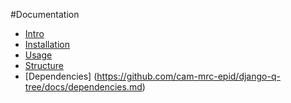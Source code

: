 #Documentation

* [Intro](https://github.com/cam-mrc-epid/django-q-tree/docs/index.md)
* [Installation](https://github.com/cam-mrc-epid/django-q-tree/docs/install.md)
* [Usage](https://github.com/cam-mrc-epid/django-q-tree/docs/usage.md)
* [Structure](https://github.com/cam-mrc-epid/django-q-tree/docs/project-structure.md)
* [Dependencies] (https://github.com/cam-mrc-epid/django-q-tree/docs/dependencies.md)

